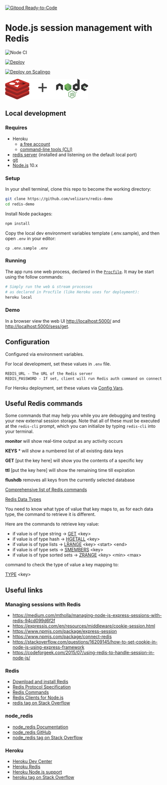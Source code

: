 [![Gitpod Ready-to-Code](https://img.shields.io/badge/Gitpod-Ready--to--Code-blue?logo=gitpod)](https://gitpod.io/#https://github.com/velizarn/redis-demo) 

# Node.js session management with Redis

![Node CI](https://github.com/velizarn/redis-demo/workflows/Node%20CI/badge.svg)

[![Deploy](https://www.herokucdn.com/deploy/button.svg)](https://heroku.com/deploy)

[![Deploy on Scalingo](https://cdn.scalingo.com/deploy/button.svg)](https://my.scalingo.com/deploy?source=https://github.com/velizarn/redis-demo)

![Redis session management with Node.js](public/img/redis-node.png)

## Local development

### Requires

* Heroku
  * [a free account](https://signup.heroku.com)
  * [command-line tools (CLI)](https://devcenter.heroku.com/articles/heroku-command-line)
* [redis server](https://redis.io/download) (installed and listening on the default local port)
* [git](https://git-scm.com/book/en/v2/Getting-Started-Installing-Git)
* [Node.js](https://nodejs.org) 10.x

### Setup

In your shell terminal, clone this repo to become the working directory:

```bash
git clone https://github.com/velizarn/redis-demo
cd redis-demo
```

Install Node packages:

```bash
npm install
```
Copy the local dev environment variables template (.env.sample), and then open `.env` in your editor:

```
cp .env.sample .env
```

### Running

The app runs one web process, declared in the [`Procfile`](Procfile). It may be start using the follow commands:

```bash
# Simply run the web & stream processes
# as declared in Procfile (like Heroku uses for deployment):
heroku local
```

### Demo

In a browser view the web UI [http://localhost:5000/](http://localhost:5000/) and [http://localhost:5000/sess/get](http://localhost:5000/sess/get).

## Configuration

Configured via environment variables.

For local development, set these values in `.env` file.

```
REDIS_URL - The URL of the Redis server
REDIS_PASSWORD - If set, client will run Redis auth command on connect
```

For Heroku deployment, set these values via [Config Vars](https://devcenter.heroku.com/articles/config-vars).

## Useful Redis commands

Some commands that may help you while you are debugging and testing your new external session storage. Note that all of these must be executed at the `redis-cli` prompt, which you can initialize by typing `redis-cli` into your terminal.

**monitor** will show real-time output as any activity occurs

**KEYS** \* will show a numbered list of all existing data keys

**GET** [put the key here] will show you the contents of a specific key

**ttl** [put the key here] will show the remaining time till expiration

**flushdb** removes all keys from the currently selected database

[Comprehensive list of Redis commands](https://redis.io/commands)

[Redis Data Types](https://redis.io/topics/data-types)

You need to know what type of value that key maps to, as for each data type, the command to retrieve it is different.

Here are the commands to retrieve key value:
- if value is of type string -> [GET](https://redis.io/commands/get) \<key\>
- if value is of type hash -> [HGETALL](https://redis.io/commands/hgetall) \<key\>
- if value is of type lists -> [LRANGE](https://redis.io/commands/lrange) \<key\> \<start\> \<end\>
- if value is of type sets -> [SMEMBERS](https://redis.io/commands/smembers) \<key\>
- if value is of type sorted sets -> [ZRANGE](https://redis.io/commands/zrange) \<key\> \<min\> \<max\>
 
command to check the type of value a key mapping to:

[TYPE](https://redis.io/commands/type) \<key\>

## Useful links

### Managing sessions with Redis

- https://medium.com/mtholla/managing-node-js-express-sessions-with-redis-94cd099d6f2f
- https://expressjs.com/en/resources/middleware/cookie-session.html
- https://www.npmjs.com/package/express-session
- https://www.npmjs.com/package/connect-redis
- https://stackoverflow.com/questions/16209145/how-to-set-cookie-in-node-js-using-express-framework
- https://codeforgeek.com/2015/07/using-redis-to-handle-session-in-node-js/

### Redis

- [Download and install Redis](https://redis.io/download)
- [Redis Protocol Specification](https://redis.io/topics/protocol)
- [Redis Commands](https://redis.io/commands)
- [Redis Clients for Node.js](https://redis.io/clients#nodejs)
- [redis tag on Stack Overflow](https://stackoverflow.com/questions/tagged/redis)

### node_redis

- [node_redis Documentation](http://redis.js.org/)
- [node_redis GitHub](https://github.com/noderedis/node_redis)
- [node_redis tag on Stack Overflow](https://stackoverflow.com/questions/tagged/node-redis)

### Heroku
- [Heroku Dev Center](https://devcenter.heroku.com/)
- [Heroku Redis](https://devcenter.heroku.com/categories/heroku-redis)
- [Heroku Node.js support](https://devcenter.heroku.com/categories/nodejs-support)
- [heroku tag on Stack Overflow](https://stackoverflow.com/questions/tagged/heroku)
